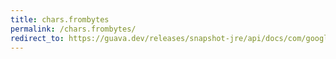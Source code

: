 ```yaml
---
title: chars.frombytes
permalink: /chars.frombytes/
redirect_to: https://guava.dev/releases/snapshot-jre/api/docs/com/google/common/primitives/Chars.html#fromBytes-byte-byte-
---
```

